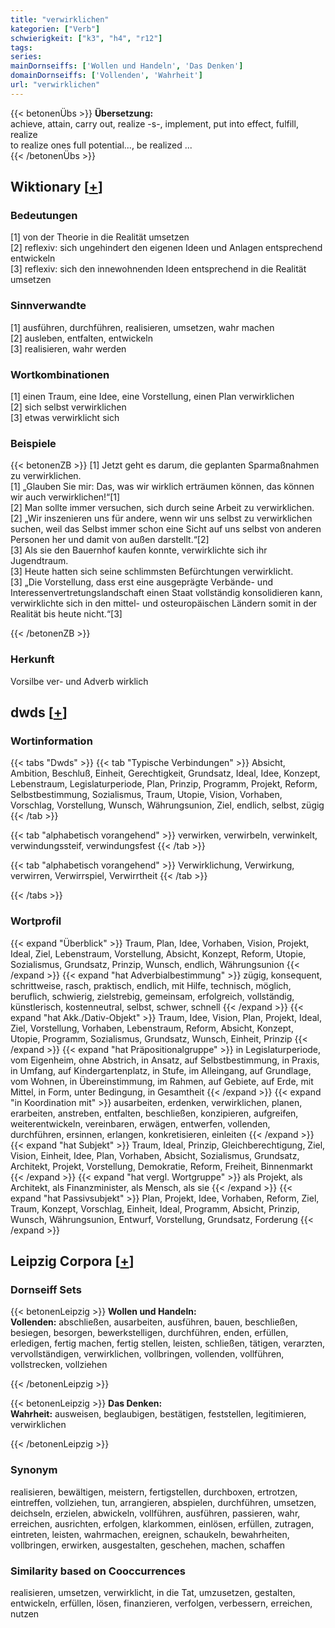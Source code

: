 ```yaml
---
title: "verwirklichen"
kategorien: ["Verb"]
schwierigkeit: ["k3", "h4", "r12"]
tags:
series:
mainDornseiffs: ['Wollen und Handeln', 'Das Denken']
domainDornseiffs: ['Vollenden', 'Wahrheit']
url: "verwirklichen"
---
```


{{< betonenÜbs >}}
**Übersetzung:**  
achieve, attain, carry out, realize -s-, implement, put into effect, fulfill, realize  
to realize ones full potential..., be realized ...  
{{< /betonenÜbs >}}

## Wiktionary [[+](https://de.wiktionary.org/wiki/verwirklichen)]

### Bedeutungen
[1] von der Theorie in die Realität umsetzen  
[2] reflexiv: sich ungehindert den eigenen Ideen und Anlagen entsprechend entwickeln  
[3] reflexiv: sich den innewohnenden Ideen entsprechend in die Realität umsetzen  

### Sinnverwandte
[1] ausführen, durchführen, realisieren, umsetzen, wahr machen  
[2] ausleben, entfalten, entwickeln  
[3] realisieren, wahr werden  

### Wortkombinationen
[1] einen Traum, eine Idee, eine Vorstellung, einen Plan verwirklichen  
[2] sich selbst verwirklichen  
[3] etwas verwirklicht sich  

### Beispiele
{{< betonenZB >}}
[1] Jetzt geht es darum, die geplanten Sparmaßnahmen zu verwirklichen.  
[1] „Glauben Sie mir: Das, was wir wirklich erträumen können, das können wir auch verwirklichen!“[1]  
[2] Man sollte immer versuchen, sich durch seine Arbeit zu verwirklichen.  
[2] „Wir inszenieren uns für andere, wenn wir uns selbst zu verwirklichen suchen, weil das Selbst immer schon eine Sicht auf uns selbst von anderen Personen her und damit von außen darstellt.“[2]  
[3] Als sie den Bauernhof kaufen konnte, verwirklichte sich ihr Jugendtraum.  
[3] Heute hatten sich seine schlimmsten Befürchtungen verwirklicht.  
[3] „Die Vorstellung, dass erst eine ausgeprägte Verbände- und Interessenvertretungslandschaft einen Staat vollständig konsolidieren kann, verwirklichte sich in den mittel- und osteuropäischen Ländern somit in der Realität bis heute nicht.“[3]  

{{< /betonenZB >}}
### Herkunft
Vorsilbe ver- und Adverb wirklich  



## dwds [[+](https://www.dwds.de/wb/verwirklichen)]

### Wortinformation
{{< tabs "Dwds" >}}
{{< tab "Typische Verbindungen" >}}
Absicht, Ambition, Beschluß, Einheit, Gerechtigkeit, Grundsatz, Ideal, Idee, Konzept, Lebenstraum, Legislaturperiode, Plan, Prinzip, Programm, Projekt, Reform, Selbstbestimmung, Sozialismus, Traum, Utopie, Vision, Vorhaben, Vorschlag, Vorstellung, Wunsch, Währungsunion, Ziel, endlich, selbst, zügig
{{< /tab >}}

{{< tab "alphabetisch vorangehend" >}}
verwirken, verwirbeln, verwinkelt, verwindungssteif, verwindungsfest
{{< /tab >}}

{{< tab "alphabetisch vorangehend" >}}
Verwirklichung, Verwirkung, verwirren, Verwirrspiel, Verwirrtheit
{{< /tab >}}

{{< /tabs >}}

### Wortprofil
{{< expand "Überblick" >}} Traum, Plan, Idee, Vorhaben, Vision, Projekt, Ideal, Ziel, Lebenstraum, Vorstellung, Absicht, Konzept, Reform, Utopie, Sozialismus, Grundsatz, Prinzip, Wunsch, endlich, Währungsunion {{< /expand >}}
{{< expand "hat Adverbialbestimmung" >}} zügig, konsequent, schrittweise, rasch, praktisch, endlich, mit Hilfe, technisch, möglich, beruflich, schwierig, zielstrebig, gemeinsam, erfolgreich, vollständig, künstlerisch, kostenneutral, selbst, schwer, schnell {{< /expand >}}
{{< expand "hat Akk./Dativ-Objekt" >}} Traum, Idee, Vision, Plan, Projekt, Ideal, Ziel, Vorstellung, Vorhaben, Lebenstraum, Reform, Absicht, Konzept, Utopie, Programm, Sozialismus, Grundsatz, Wunsch, Einheit, Prinzip {{< /expand >}}
{{< expand "hat Präpositionalgruppe" >}} in Legislaturperiode, vom Eigenheim, ohne Abstrich, in Ansatz, auf Selbstbestimmung, in Praxis, in Umfang, auf Kindergartenplatz, in Stufe, im Alleingang, auf Grundlage, vom Wohnen, in Übereinstimmung, im Rahmen, auf Gebiete, auf Erde, mit Mittel, in Form, unter Bedingung, in Gesamtheit {{< /expand >}}
{{< expand "in Koordination mit" >}} ausarbeiten, erdenken, verwirklichen, planen, erarbeiten, anstreben, entfalten, beschließen, konzipieren, aufgreifen, weiterentwickeln, vereinbaren, erwägen, entwerfen, vollenden, durchführen, ersinnen, erlangen, konkretisieren, einleiten {{< /expand >}}
{{< expand "hat Subjekt" >}} Traum, Ideal, Prinzip, Gleichberechtigung, Ziel, Vision, Einheit, Idee, Plan, Vorhaben, Absicht, Sozialismus, Grundsatz, Architekt, Projekt, Vorstellung, Demokratie, Reform, Freiheit, Binnenmarkt {{< /expand >}}
{{< expand "hat vergl. Wortgruppe" >}} als Projekt, als Architekt, als Finanzminister, als Mensch, als sie {{< /expand >}}
{{< expand "hat Passivsubjekt" >}} Plan, Projekt, Idee, Vorhaben, Reform, Ziel, Traum, Konzept, Vorschlag, Einheit, Ideal, Programm, Absicht, Prinzip, Wunsch, Währungsunion, Entwurf, Vorstellung, Grundsatz, Forderung {{< /expand >}}

## Leipzig Corpora [[+](https://corpora.uni-leipzig.de/en/res?word=verwirklichen&corpusId=deu_newscrawl-public_2018)]

### Dornseiff Sets
{{< betonenLeipzig >}}
**Wollen und Handeln:**  
**Vollenden:** abschließen, ausarbeiten, ausführen, bauen, beschließen, besiegen, besorgen, bewerkstelligen, durchführen, enden, erfüllen, erledigen, fertig machen, fertig stellen, leisten, schließen, tätigen, verarzten, vervollständigen, verwirklichen, vollbringen, vollenden, vollführen, vollstrecken, vollziehen  

{{< /betonenLeipzig >}}


{{< betonenLeipzig >}}
**Das Denken:**  
**Wahrheit:** ausweisen, beglaubigen, bestätigen, feststellen, legitimieren, verwirklichen  

{{< /betonenLeipzig >}}

### Synonym
realisieren, bewältigen, meistern, fertigstellen, durchboxen, ertrotzen, eintreffen, vollziehen, tun, arrangieren, abspielen, durchführen, umsetzen, deichseln, erzielen, abwickeln, vollführen, ausführen, passieren, wahr, erreichen, ausrichten, erfolgen, klarkommen, einlösen, erfüllen, zutragen, eintreten, leisten, wahrmachen, ereignen, schaukeln, bewahrheiten, vollbringen, erwirken, ausgestalten, geschehen, machen, schaffen


### Similarity based on Cooccurrences
realisieren, umsetzen, verwirklicht, in die Tat, umzusetzen, gestalten, entwickeln, erfüllen, lösen, finanzieren, verfolgen, verbessern, erreichen, nutzen

